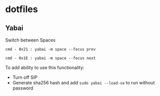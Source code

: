 # dotfiles

## Yabai

Switch between Spaces
```
cmd - 0x21 : yabai -m space --focus prev 
```
```
cmd - 0x1E : yabai -m space --focus next
```

To add ability to use this functionality:
- Turn off SIP
- Generate sha256 hash and add ``sudo yabai --load-sa`` to run without password
